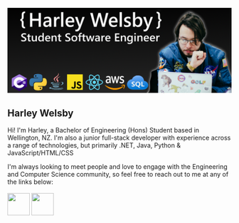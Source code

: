 ![banner](githubBanner.png "Banner")

## Harley Welsby
Hi! I'm Harley, a Bachelor of Engineering (Hons) Student based in Wellington, NZ. 
I'm also a junior full-stack developer with experience across a range of technologies, but primarily .NET, Java, Python & JavaScript/HTML/CSS

I'm always looking to meet people and love to engage with the Engineering and Computer Science community, so feel free to reach out to me at any of the links below:
<br/><br/>
<a href="https://www.linkedin.com/in/harleywelsby/" target="_blank"><img src="https://upload.wikimedia.org/wikipedia/commons/thumb/c/ca/LinkedIn_logo_initials.png/768px-LinkedIn_logo_initials.png" width=50 height=50/><a/>
<a href="mailto:harleywelsby9@gmail.com" target="_blank"><img src="https://upload.wikimedia.org/wikipedia/commons/thumb/8/8c/Gmail_Icon_%282013-2020%29.svg/2048px-Gmail_Icon_%282013-2020%29.svg.png" width=50 height=50/><a/>
 
<!--
**harleywelsby/harleywelsby** is a ✨ _special_ ✨ repository because its `README.md` (this file) appears on your GitHub profile.

Here are some ideas to get you started:

- 🔭 I’m currently working on ...
- 🌱 I’m currently learning ...
- 👯 I’m looking to collaborate on ...
- 🤔 I’m looking for help with ...
- 💬 Ask me about ...
- 📫 How to reach me: ...
- 😄 Pronouns: ...
- ⚡ Fun fact: ...
-->

